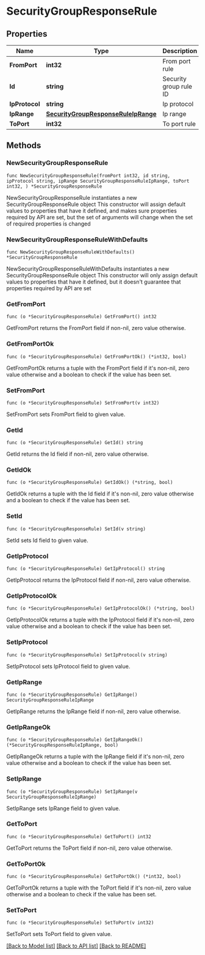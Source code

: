 # SecurityGroupResponseRule

## Properties

Name | Type | Description | Notes
------------ | ------------- | ------------- | -------------
**FromPort** | **int32** | From port rule | 
**Id** | **string** | Security group rule ID | 
**IpProtocol** | **string** | Ip protocol | 
**IpRange** | [**SecurityGroupResponseRuleIpRange**](SecurityGroupResponseRuleIpRange.md) | Ip range | 
**ToPort** | **int32** | To port rule | 

## Methods

### NewSecurityGroupResponseRule

`func NewSecurityGroupResponseRule(fromPort int32, id string, ipProtocol string, ipRange SecurityGroupResponseRuleIpRange, toPort int32, ) *SecurityGroupResponseRule`

NewSecurityGroupResponseRule instantiates a new SecurityGroupResponseRule object
This constructor will assign default values to properties that have it defined,
and makes sure properties required by API are set, but the set of arguments
will change when the set of required properties is changed

### NewSecurityGroupResponseRuleWithDefaults

`func NewSecurityGroupResponseRuleWithDefaults() *SecurityGroupResponseRule`

NewSecurityGroupResponseRuleWithDefaults instantiates a new SecurityGroupResponseRule object
This constructor will only assign default values to properties that have it defined,
but it doesn't guarantee that properties required by API are set

### GetFromPort

`func (o *SecurityGroupResponseRule) GetFromPort() int32`

GetFromPort returns the FromPort field if non-nil, zero value otherwise.

### GetFromPortOk

`func (o *SecurityGroupResponseRule) GetFromPortOk() (*int32, bool)`

GetFromPortOk returns a tuple with the FromPort field if it's non-nil, zero value otherwise
and a boolean to check if the value has been set.

### SetFromPort

`func (o *SecurityGroupResponseRule) SetFromPort(v int32)`

SetFromPort sets FromPort field to given value.


### GetId

`func (o *SecurityGroupResponseRule) GetId() string`

GetId returns the Id field if non-nil, zero value otherwise.

### GetIdOk

`func (o *SecurityGroupResponseRule) GetIdOk() (*string, bool)`

GetIdOk returns a tuple with the Id field if it's non-nil, zero value otherwise
and a boolean to check if the value has been set.

### SetId

`func (o *SecurityGroupResponseRule) SetId(v string)`

SetId sets Id field to given value.


### GetIpProtocol

`func (o *SecurityGroupResponseRule) GetIpProtocol() string`

GetIpProtocol returns the IpProtocol field if non-nil, zero value otherwise.

### GetIpProtocolOk

`func (o *SecurityGroupResponseRule) GetIpProtocolOk() (*string, bool)`

GetIpProtocolOk returns a tuple with the IpProtocol field if it's non-nil, zero value otherwise
and a boolean to check if the value has been set.

### SetIpProtocol

`func (o *SecurityGroupResponseRule) SetIpProtocol(v string)`

SetIpProtocol sets IpProtocol field to given value.


### GetIpRange

`func (o *SecurityGroupResponseRule) GetIpRange() SecurityGroupResponseRuleIpRange`

GetIpRange returns the IpRange field if non-nil, zero value otherwise.

### GetIpRangeOk

`func (o *SecurityGroupResponseRule) GetIpRangeOk() (*SecurityGroupResponseRuleIpRange, bool)`

GetIpRangeOk returns a tuple with the IpRange field if it's non-nil, zero value otherwise
and a boolean to check if the value has been set.

### SetIpRange

`func (o *SecurityGroupResponseRule) SetIpRange(v SecurityGroupResponseRuleIpRange)`

SetIpRange sets IpRange field to given value.


### GetToPort

`func (o *SecurityGroupResponseRule) GetToPort() int32`

GetToPort returns the ToPort field if non-nil, zero value otherwise.

### GetToPortOk

`func (o *SecurityGroupResponseRule) GetToPortOk() (*int32, bool)`

GetToPortOk returns a tuple with the ToPort field if it's non-nil, zero value otherwise
and a boolean to check if the value has been set.

### SetToPort

`func (o *SecurityGroupResponseRule) SetToPort(v int32)`

SetToPort sets ToPort field to given value.



[[Back to Model list]](../README.md#documentation-for-models) [[Back to API list]](../README.md#documentation-for-api-endpoints) [[Back to README]](../README.md)



